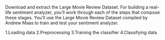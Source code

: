 Download and extract the Large Movie Review Dataset. 
For building a real-life sentiment analyzer, you’ll work through each of the steps that compose these stages. You’ll use the Large Movie Review Dataset compiled by Andrew Maas to train and test your sentiment analyzer.

1.Loading data
2.Preprocessing
3.Training the classifier
4.Classifying data

